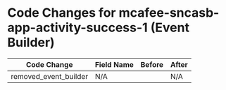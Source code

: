 # Code Changes for mcafee-sncasb-app-activity-success-1 (Event Builder)

| Code Change | Field Name | Before | After |
|-------------|------------|--------|-------|
| removed_event_builder | N/A |  | N/A |